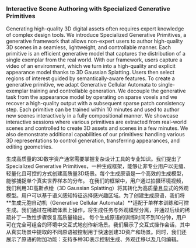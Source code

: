 ### Interactive Scene Authoring with Specialized Generative Primitives

Generating high-quality 3D digital assets often requires expert knowledge of complex design tools. We introduce Specialized Generative Primitives, a generative framework that allows non-expert users to author high-quality 3D scenes in a seamless, lightweight, and controllable manner. Each primitive is an efficient generative model that captures the distribution of a single exemplar from the real world. With our framework, users capture a video of an environment, which we turn into a high-quality and explicit appearance model thanks to 3D Gaussian Splatting. Users then select regions of interest guided by semantically-aware features. To create a generative primitive, we adapt Generative Cellular Automata to single-exemplar training and controllable generation. We decouple the generative task from the appearance model by operating on sparse voxels and we recover a high-quality output with a subsequent sparse patch consistency step. Each primitive can be trained within 10 minutes and used to author new scenes interactively in a fully compositional manner. We showcase interactive sessions where various primitives are extracted from real-world scenes and controlled to create 3D assets and scenes in a few minutes. We also demonstrate additional capabilities of our primitives: handling various 3D representations to control generation, transferring appearances, and editing geometries.

生成高质量的3D数字资产通常需要掌握复杂设计工具的专业知识。我们提出了Specialized Generative Primitives，一种生成框架，能够让非专业用户以无缝、轻量化且可控的方式创建高质量3D场景。每个生成原语是一个高效的生成模型，能够捕捉单个真实世界样本的分布。
在我们的框架中，用户通过拍摄环境视频，我们利用3D高斯点绘（3D Gaussian Splatting）将其转化为高质量且显式的外观模型。用户可以基于语义感知特征选择感兴趣区域。为了创建生成原语，我们将**生成元胞自动机（Generative Cellular Automata）**适配于单样本训练和可控生成。我们通过在稀疏体素上操作，将生成任务与外观模型分离，并通过后续的稀疏补丁一致性步骤恢复高质量输出。
每个生成原语的训练时间不到10分钟，用户可在完全可组合的环境中交互式地创作新场景。我们展示了交互式操作会话，其中从真实场景中提取的不同原语被控制用于快速创建3D资产和场景。同时，我们还展示了原语的附加功能：支持多种3D表示控制生成、外观迁移以及几何编辑。
